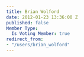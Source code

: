 ```yaml
---
title: Brian Wolford
date: 2012-01-23 13:36:00 Z
published: false
Member Type:
  Is Voting Member: true
redirect_from:
- "/users/brian_wolford"
---
```


